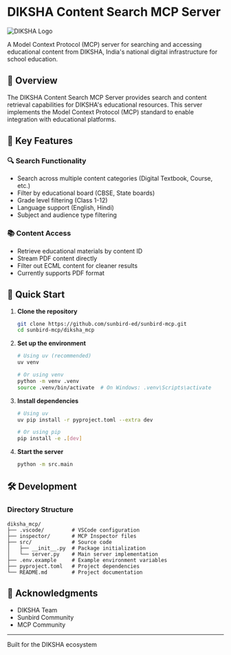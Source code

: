 # DIKSHA Content Search MCP Server

![DIKSHA Logo](https://diksha.gov.in/assets/images/logo.svg)

A Model Context Protocol (MCP) server for searching and accessing educational content from DIKSHA, India's national digital infrastructure for school education.

## 🌟 Overview

The DIKSHA Content Search MCP Server provides search and content retrieval capabilities for DIKSHA's educational resources. This server implements the Model Context Protocol (MCP) standard to enable integration with educational platforms.

## 🎯 Key Features

### 🔍 Search Functionality
- Search across multiple content categories (Digital Textbook, Course, etc.)
- Filter by educational board (CBSE, State boards)
- Grade level filtering (Class 1-12)
- Language support (English, Hindi)
- Subject and audience type filtering

### 📚 Content Access
- Retrieve educational materials by content ID
- Stream PDF content directly
- Filter out ECML content for cleaner results
- Currently supports PDF format

## 🚀 Quick Start

1. **Clone the repository**
   ```bash
   git clone https://github.com/sunbird-ed/sunbird-mcp.git
   cd sunbird-mcp/diksha_mcp
   ```

2. **Set up the environment**
   ```bash
   # Using uv (recommended)
   uv venv
   
   # Or using venv
   python -m venv .venv
   source .venv/bin/activate  # On Windows: .venv\Scripts\activate
   ```

3. **Install dependencies**
   ```bash
   # Using uv
   uv pip install -r pyproject.toml --extra dev
   
   # Or using pip
   pip install -e .[dev]
   ```

4. **Start the server**
   ```bash
   python -m src.main
   ```

## 🛠️ Development

### Directory Structure
```
diksha_mcp/
├── .vscode/         # VSCode configuration
├── inspector/       # MCP Inspector files
├── src/             # Source code
│   ├── __init__.py  # Package initialization
│   └── server.py    # Main server implementation
├── .env.example     # Example environment variables
├── pyproject.toml   # Project dependencies
└── README.md        # Project documentation
```

## 🙏 Acknowledgments

- DIKSHA Team
- Sunbird Community
- MCP Community

---

Built for the DIKSHA ecosystem
